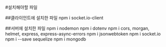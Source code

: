 #설치해야할 파일

##클라이언트에 설치한 파일
npm i socket.io-client

##서버에 설치한 파일
npm i nodemon
npm i dotenv
npm i cors, morgan, helmet, express, express-async-errors
npm i jsonwebtoken
npm i socket.io
npm i --save sequelize
npm i mongodb
